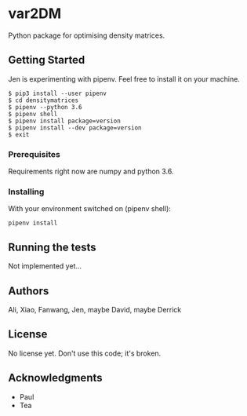 # var2DM

Python package for optimising density matrices.

## Getting Started

Jen is experimenting with pipenv. Feel free to install it on your machine.

```
$ pip3 install --user pipenv
$ cd densitymatrices
$ pipenv --python 3.6
$ pipenv shell
$ pipenv install package=version
$ pipenv install --dev package=version
$ exit
```

### Prerequisites

Requirements right now are numpy and python 3.6.

### Installing

With your environment switched on (pipenv shell):

```
pipenv install
```

## Running the tests

Not implemented yet...

## Authors

Ali, Xiao, Fanwang, Jen, maybe David, maybe Derrick

## License

No license yet. Don't use this code; it's broken.

## Acknowledgments

* Paul
* Tea

